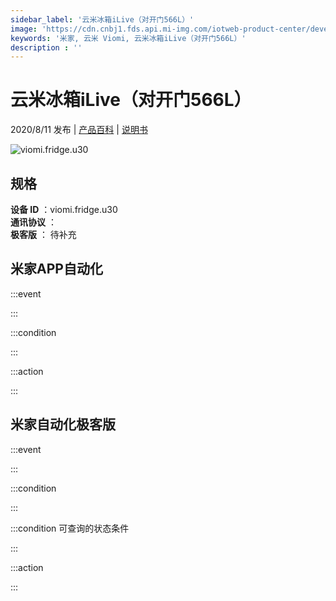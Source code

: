 ```yaml
---
sidebar_label: '云米冰箱iLive（对开门566L）'
image: 'https://cdn.cnbj1.fds.api.mi-img.com/iotweb-product-center/developer_1590118592467oNtHhyVT.png?GalaxyAccessKeyId=AKVGLQWBOVIRQ3XLEW&Expires=9223372036854775807&Signature=UB2lg28leiRjA1jRWSVm/5GmO3I='
keywords: '米家, 云米 Viomi, 云米冰箱iLive（对开门566L）'
description : ''
---
```

# 云米冰箱iLive（对开门566L）

2020/8/11 发布 | [产品百科](https://home.mi.com/webapp/content/baike/product/index.html?model=viomi.fridge.u30/) | [说明书](https://home.mi.com/views/introduction.html?model=viomi.fridge.u30&region=cn)

![viomi.fridge.u30](https://cdn.cnbj1.fds.api.mi-img.com/iotweb-product-center/developer_1590118592467oNtHhyVT.png?GalaxyAccessKeyId=AKVGLQWBOVIRQ3XLEW&Expires=9223372036854775807&Signature=UB2lg28leiRjA1jRWSVm/5GmO3I=)

## 规格  
> 
**设备 ID** ：viomi.fridge.u30  
**通讯协议** ：  
**极客版**  ： 待补充 


## 米家APP自动化  

:::event  

:::

:::condition  

:::

:::action   

:::

## 米家自动化极客版  

:::event  

:::

:::condition  

:::

:::condition 可查询的状态条件  

:::

:::action  

:::

        
